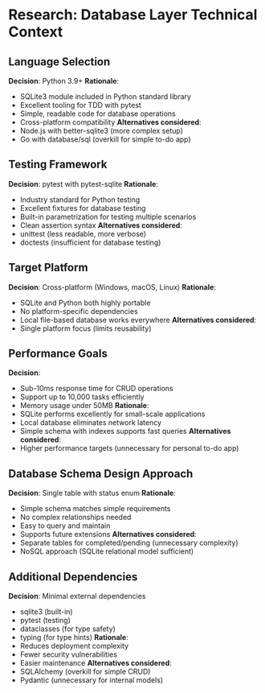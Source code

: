# Research: Database Layer Technical Context

## Language Selection

**Decision**: Python 3.9+
**Rationale**:
- SQLite3 module included in Python standard library
- Excellent tooling for TDD with pytest
- Simple, readable code for database operations
- Cross-platform compatibility
**Alternatives considered**:
- Node.js with better-sqlite3 (more complex setup)
- Go with database/sql (overkill for simple to-do app)

## Testing Framework

**Decision**: pytest with pytest-sqlite
**Rationale**:
- Industry standard for Python testing
- Excellent fixtures for database testing
- Built-in parametrization for testing multiple scenarios
- Clean assertion syntax
**Alternatives considered**:
- unittest (less readable, more verbose)
- doctests (insufficient for database testing)

## Target Platform

**Decision**: Cross-platform (Windows, macOS, Linux)
**Rationale**:
- SQLite and Python both highly portable
- No platform-specific dependencies
- Local file-based database works everywhere
**Alternatives considered**:
- Single platform focus (limits reusability)

## Performance Goals

**Decision**:
- Sub-10ms response time for CRUD operations
- Support up to 10,000 tasks efficiently
- Memory usage under 50MB
**Rationale**:
- SQLite performs excellently for small-scale applications
- Local database eliminates network latency
- Simple schema with indexes supports fast queries
**Alternatives considered**:
- Higher performance targets (unnecessary for personal to-do app)

## Database Schema Design Approach

**Decision**: Single table with status enum
**Rationale**:
- Simple schema matches simple requirements
- No complex relationships needed
- Easy to query and maintain
- Supports future extensions
**Alternatives considered**:
- Separate tables for completed/pending (unnecessary complexity)
- NoSQL approach (SQLite relational model sufficient)

## Additional Dependencies

**Decision**: Minimal external dependencies
- sqlite3 (built-in)
- pytest (testing)
- dataclasses (for type safety)
- typing (for type hints)
**Rationale**:
- Reduces deployment complexity
- Fewer security vulnerabilities
- Easier maintenance
**Alternatives considered**:
- SQLAlchemy (overkill for simple CRUD)
- Pydantic (unnecessary for internal models)